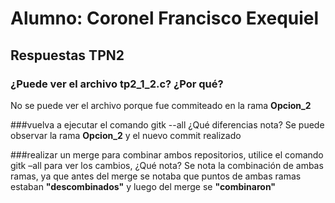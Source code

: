 # Alumno: Coronel Francisco Exequiel

## Respuestas TPN2

### ¿Puede ver el archivo tp2_1_2.c? ¿Por qué?
No se puede ver el archivo porque fue commiteado en la rama **Opcion_2**

###vuelva a ejecutar el comando gitk --all ¿Qué diferencias nota?
Se puede observar la rama **Opcion_2** y el nuevo commit realizado

###realizar un merge para combinar ambos repositorios, utilice el comando gitk –all para ver los cambios, ¿Qué nota?
Se nota la combinación de ambas ramas, ya que antes del merge se notaba que puntos de ambas ramas estaban __"descombinados"__ y luego del merge se __"combinaron"__

